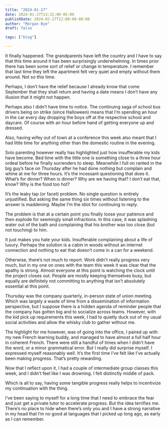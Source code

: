 ```yaml
---
title: "2024-01-27"
date: 2024-01-27T13:31:00-05:00
publishDate: 2024-02-27T12:00:00-00:00
author: "Morgan Bye"
draft: false

tags: ["blog"]

---
```


It finally happened. The grandparents have left the country and I have to say that this time around it has been surprisingly underwhelming. In times prior there has been some sort of relief or change in temperature. I remember that last time they left the apartment felt very quiet and empty without them around. Not so this time.

Perhaps, I don’t have the relief because I already know that come September that they shall return and having a date means I don’t have any illusion that it might not happen.

Perhaps also I didn’t have time to notice. The continuing saga of school bus drivers being on strike (since Halloween) means that I’m spending an hour in the car every day dropping the boys off at the respective school and daycare. Of course with an hour before hand of getting everyone up and dressed.

Also, having wifey out of town at a conference this week also meant that I had little time for anything other than the domestic routine in the evening.

Solo parenting however really has highlighted just how insufferable my kids have become. Bed time with the little one is something close to a three hour ordeal before he finally surrenders to sleep. Meanwhile I full on ranted in the big guy’s face on Thursday after he had done nothing but complain and whine at me for three hours. It’s the incessant questioning that does it. What’s for dinner? When is dinner? Why are we having that? I don’t eat that, know? Why is the food too hot?

It’s the leaky tap (or facet) problem. No single question is entirely unjustified. But asking the same thing six times without listening to the answer is maddening. Maybe I’m the idiot for continuing to reply.

The problem is that at a certain point you finally loose your patience and then explode for seemingly small infractions. In this case, it was splashing water out of the bath and complaining that his brother was too close (but not touching) to him.

It just makes you hate your kids. Insufferable complaining about a life of luxury. Perhaps the solution is a cabin in woods without an internet connection and nothing to eat that doesn’t come in a can for a weekend.

Otherwise, there’s not much to report. Work didn’t really progress very much, but in my one on ones with the team this week it was clear that the apathy is strong. Almost everyone at this point is watching the clock until the project closes out. People are mostly keeping themselves busy, but equally are definitely not committing to anything that isn’t absolutely essential at this point.

Thursday was the company quarterly, in-person state of union meeting. Which was largely a waste of time from a dissemination of information perspective, but I suppose there is a hidden agenda of reminder people that the company has gotten big and to socialize across teams. However, with the kid pick up requirements this week, I had to quietly duck out of my usual social activities and allow the whisky club to gather without me.

The highlight for me however, was of going into the office, I paired up with my new French learning buddy, and managed to have almost a full half hour in coherent French. There were still a handful of times when I didn’t have the word, or a minor grammatical error. But I really did surprise myself. I expressed myself reasonably well. It’s the first time I’ve felt like I’ve actually been making progress. That’s pretty rewarding.

Now that I reflect upon it, I had a couple of intermediate group classes this week, and I didn’t feel like I was drowning.  I felt distinctly middle of pack.

Which is all to say, having some tangible progress really helps to incentivize my continuation with the thing.

I’ve been saying to myself for a long time that I need to embrace the fear and just get a private tutor to accelerate progress. But the idea terrifies me. There’s no place to hide when there’s only you and I have a strong narrative in my head that I’m no good at languages that I picked up long ago, as early as I can remember.
